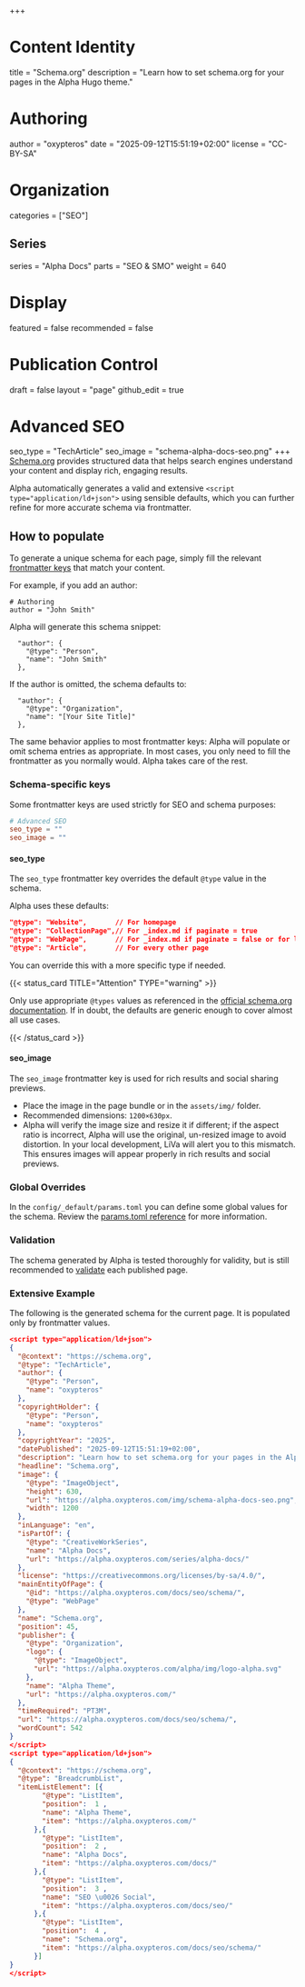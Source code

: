 +++
# Content Identity
title = "Schema.org"
description = "Learn how to set schema.org for your pages in the Alpha Hugo theme."

# Authoring
author = "oxypteros"
date = "2025-09-12T15:51:19+02:00"
license = "CC-BY-SA"

# Organization
categories = ["SEO"]

## Series
series = "Alpha Docs"
parts = "SEO & SMO"
weight = 640

# Display
featured = false
recommended = false

# Publication Control
draft = false
layout = "page"
github_edit = true

# Advanced SEO
seo_type = "TechArticle"
seo_image = "schema-alpha-docs-seo.png"
+++
[Schema.org](https://schema.org/) provides structured data that helps search engines understand your content and display rich, engaging results.

Alpha automatically generates a valid and extensive `<script type="application/ld+json">` using sensible defaults, which you can further refine for more accurate schema via frontmatter.

## How to populate
To generate a unique schema for each page, simply fill the relevant [frontmatter keys](/docs/content-creation/page/#frontmatter) that match your content.

For example, if you add an author:
```
# Authoring
author = "John Smith"
```
Alpha will generate this schema snippet:
```
  "author": {
    "@type": "Person",
    "name": "John Smith"
  },
```
If the author is omitted, the schema defaults to:
```
  "author": {
    "@type": "Organization",
    "name": "[Your Site Title]"
  },
```
The same behavior applies to most frontmatter keys: Alpha will populate or omit schema entries as appropriate. In most cases, you only need to fill the frontmatter as you normally would. Alpha takes care of the rest.

### Schema-specific keys
Some frontmatter keys are used strictly for SEO and schema purposes:
```toml
# Advanced SEO
seo_type = ""
seo_image = ""
```
#### seo_type
The `seo_type` frontmatter key overrides the default `@type` value in the schema. 

Alpha uses these defaults:
```json
"@type": "Website",       // For homepage
"@type": "CollectionPage",// For _index.md if paginate = true
"@type": "WebPage",       // For _index.md if paginate = false or for layout = "utility"
"@type": "Article",       // For every other page
```
You can override this with a more specific type if needed.

{{< status_card TITLE="Attention" TYPE="warning" >}}

Only use appropriate `@types` values as referenced in the [official schema.org documentation](https://schema.org/docs/full.html). 
If in doubt, the defaults are generic enough to cover almost all use cases.

{{< /status_card >}}

#### seo_image
The `seo_image` frontmatter key is used for rich results and social sharing previews.

- Place the image in the page bundle or in the `assets/img/` folder.
- Recommended dimensions: `1200×630px`.
- Alpha will verify the image size and resize it if different; if the aspect ratio is incorrect, Alpha will use the original, un-resized image to avoid distortion. In your local development, LiVa will alert you to this mismatch. This ensures images will appear properly in rich results and social previews.

### Global Overrides
In the `config/_default/params.toml` you can define some global values for the schema. Review the [params.toml reference](/docs/config/params-toml/#keys-reference) for more information.

### Validation
The schema generated by Alpha is tested thoroughly for validity, but is still recommended to [validate](https://validator.schema.org/) each published page.

### Extensive Example
The following is the generated schema for the current page. It is populated only by frontmatter values.


```json
<script type="application/ld+json">
{
  "@context": "https://schema.org",
  "@type": "TechArticle", 
  "author": {
    "@type": "Person",
    "name": "oxypteros" 
  },
  "copyrightHolder": {
    "@type": "Person",
    "name": "oxypteros"
  },
  "copyrightYear": "2025", 
  "datePublished": "2025-09-12T15:51:19+02:00", 
  "description": "Learn how to set schema.org for your pages in the Alpha Hugo theme.", 
  "headline": "Schema.org",
  "image": {
    "@type": "ImageObject",
    "height": 630,
    "url": "https://alpha.oxypteros.com/img/schema-alpha-docs-seo.png", 
    "width": 1200
  },
  "inLanguage": "en",
  "isPartOf": {
    "@type": "CreativeWorkSeries",
    "name": "Alpha Docs",
    "url": "https://alpha.oxypteros.com/series/alpha-docs/"
  },
  "license": "https://creativecommons.org/licenses/by-sa/4.0/",
  "mainEntityOfPage": {
    "@id": "https://alpha.oxypteros.com/docs/seo/schema/",
    "@type": "WebPage"
  },
  "name": "Schema.org",
  "position": 45,
  "publisher": {
    "@type": "Organization",
    "logo": {
      "@type": "ImageObject",
      "url": "https://alpha.oxypteros.com/alpha/img/logo-alpha.svg"
    },
    "name": "Alpha Theme",
    "url": "https://alpha.oxypteros.com/"
  },
  "timeRequired": "PT3M",
  "url": "https://alpha.oxypteros.com/docs/seo/schema/",
  "wordCount": 542
}
</script>
<script type="application/ld+json">
{
  "@context": "https://schema.org",
  "@type": "BreadcrumbList",
  "itemListElement": [{
        "@type": "ListItem",
        "position":  1 ,
        "name": "Alpha Theme",
        "item": "https://alpha.oxypteros.com/"
      },{
        "@type": "ListItem",
        "position":  2 ,
        "name": "Alpha Docs",
        "item": "https://alpha.oxypteros.com/docs/"
      },{
        "@type": "ListItem",
        "position":  3 ,
        "name": "SEO \u0026 Social",
        "item": "https://alpha.oxypteros.com/docs/seo/"
      },{
        "@type": "ListItem",
        "position":  4 ,
        "name": "Schema.org",
        "item": "https://alpha.oxypteros.com/docs/seo/schema/"
      }]
}
</script>
```